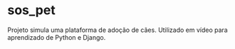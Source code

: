 # sos_pet
Projeto simula uma plataforma de adoção de cães. Utilizado em vídeo para aprendizado de Python e Django.
